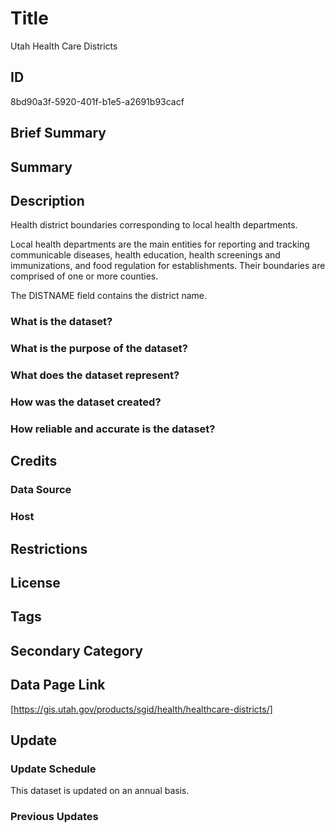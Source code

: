 # Title

Utah Health Care Districts

## ID

8bd90a3f-5920-401f-b1e5-a2691b93cacf

## Brief Summary

## Summary

## Description

Health district boundaries corresponding to local health departments.

Local health departments are the main entities for reporting and tracking communicable diseases, health education, health screenings and immunizations, and food regulation for establishments. Their boundaries are comprised of one or more counties.

The DISTNAME field contains the district name.

### What is the dataset?

### What is the purpose of the dataset?

### What does the dataset represent?

### How was the dataset created?

### How reliable and accurate is the dataset?

## Credits

### Data Source

### Host

## Restrictions

## License

## Tags

## Secondary Category

## Data Page Link

[https://gis.utah.gov/products/sgid/health/healthcare-districts/]

## Update

### Update Schedule

This dataset is updated on an annual basis.

### Previous Updates
